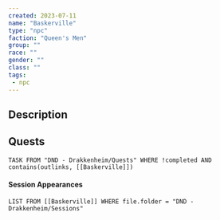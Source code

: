 ```yaml
---
created: 2023-07-11
name: "Baskerville"
type: "npc"
faction: "Queen's Men"
group: ""
race: ""
gender: ""
class: ""
tags:
 - npc
---
```

## Description


## Quests
```dataview
TASK FROM "DND - Drakkenheim/Quests" WHERE !completed AND contains(outlinks, [[Baskerville]]) 
```

#### Session Appearances
```dataview
LIST FROM [[Baskerville]] WHERE file.folder = "DND - Drakkenheim/Sessions"
```



